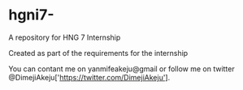 # hgni7-

A repository for HNG 7 Internship

Created as part of the requirements for the internship

You can contant me on yanmifeakeju@gmail
or follow me on twitter @DimejiAkeju['https://twitter.com/DimejiAkeju'].
